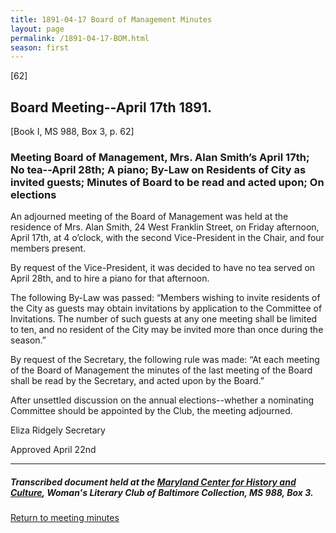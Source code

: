 ```yaml
---
title: 1891-04-17 Board of Management Minutes
layout: page
permalink: /1891-04-17-BOM.html
season: first
---
```


<style>
    #maincontent{
        font-size:1.4em;
    }
</style>
[62]

## Board Meeting--April 17th 1891.
[Book I, MS 988, Box 3, p. 62]

### Meeting Board of Management, Mrs. Alan Smith’s April 17th; No tea--April 28th; A piano; By-Law on Residents of City as invited guests; Minutes of Board to be read and acted upon; On elections

An adjourned meeting of the Board of Management was held at the residence of Mrs. Alan Smith, 24 West Franklin Street, on Friday afternoon, April 17th, at 4 o’clock, with the second Vice-President in the Chair, and four members present.

By request of the Vice-President, it was decided to have no tea served on April 28th, and to hire a piano for that afternoon.

The following By-Law was passed: “Members wishing to invite residents of the City as guests may obtain invitations by application to the Committee of Invitations. The number of such guests at any one meeting shall be limited to ten, and no resident of the City may be invited more than once during the season.”

By request of the Secretary, the following rule was made: “At each meeting of the Board of Management the minutes of the last meeting of the Board shall be read by the Secretary, and acted upon by the Board.”

After unsettled discussion on the annual elections--whether a nominating Committee should be appointed by the Club, the meeting adjourned.

Eliza Ridgely
Secretary

Approved April 22nd

<hr>

##### Transcribed document held at the [Maryland Center for History and Culture](http://mdhs.org/), Woman's Literary Club of Baltimore Collection, MS 988, Box 3. 

[Return to meeting minutes](https://wlcb.github.io/archive/search/index.html?q=%2Bseason%3Afirst)